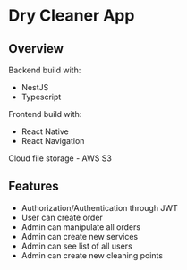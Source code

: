# Dry Cleaner App

## Overview

Backend build with:

-   NestJS
-   Typescript

Frontend build with:

-   React Native
-   React Navigation

Cloud file storage - AWS S3

## Features

-   Authorization/Authentication through JWT
-   User can create order
-   Admin can manipulate all orders
-   Admin can create new services
-   Admin can see list of all users
-   Admin can create new cleaning points
